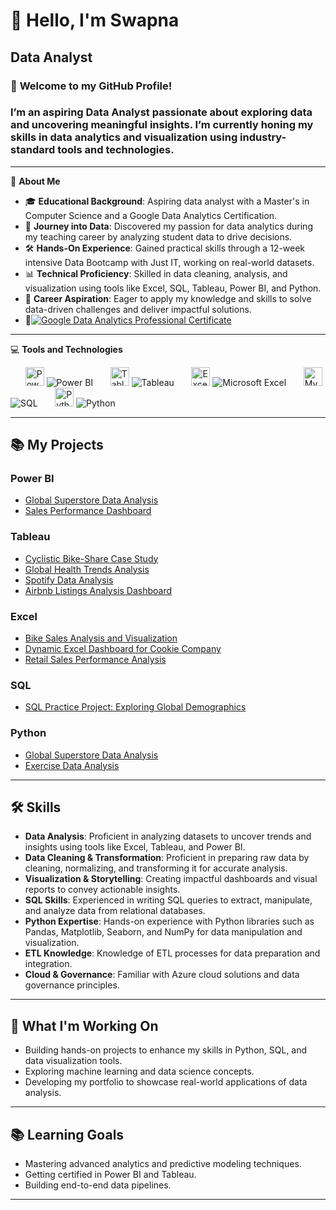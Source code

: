 👋 Hello, I'm Swapna
====================================================================================================================================
Data Analyst
------------
### 🎯 **Welcome to my GitHub Profile!**  
### I’m an aspiring **Data Analyst** passionate about exploring data and uncovering meaningful insights. I’m currently honing my skills in data analytics and visualization using industry-standard tools and technologies.
---  
🚀 **About Me**  
- 🎓 **Educational Background**: Aspiring data analyst with a Master's in Computer Science and a Google Data Analytics Certification.  
- 🌱 **Journey into Data**: Discovered my passion for data analytics during my teaching career by analyzing student data to drive decisions.  
- 🛠️ **Hands-On Experience**: Gained practical skills through a 12-week intensive Data Bootcamp with Just IT, working on real-world datasets.  
- 📊 **Technical Proficiency**: Skilled in data cleaning, analysis, and visualization using tools like Excel, SQL, Tableau, Power BI, and Python.  
- 🎯 **Career Aspiration**: Eager to apply my knowledge and skills to solve data-driven challenges and deliver impactful solutions.
- 🏅[![Google Data Analytics Professional Certificate](https://img.shields.io/badge/Google-Data_Analytics_Professional_Certificate-blue?style=flat-square&logo=google)](https://www.coursera.org/account/accomplishments/specialization/AHSCGX423EA4)
---
💻 **Tools and Technologies**

&nbsp;&nbsp;&nbsp;&nbsp;&nbsp;  <a href="https://powerbi.microsoft.com/" target="_blank" rel="noreferrer"><img src="https://img.icons8.com/color/48/000000/power-bi.png" width="30" height="30" alt="Power BI" /></a>  ![Power BI](https://img.shields.io/badge/PowerBI-F2C811?style=for-the-badge&logo=power-bi&logoColor=black)    &nbsp;&nbsp;&nbsp;&nbsp;&nbsp;    <a href="https://www.tableau.com/" target="_blank" rel="noreferrer">    <img src="https://img.icons8.com/color/48/000000/tableau-software.png" width="30" height="30" alt="Tableau" /></a>  ![Tableau](https://img.shields.io/badge/Tableau-E97627?style=for-the-badge&logo=tableau&logoColor=white)    &nbsp;&nbsp;&nbsp;&nbsp;&nbsp;    <a href="https://www.microsoft.com/en-us/microsoft-365/excel" target="_blank" rel="noreferrer"><img src="https://img.icons8.com/color/48/000000/microsoft-excel-2019.png" width="30" height="30" alt="Excel" /></a>  ![Microsoft Excel](https://img.shields.io/badge/Microsoft%20Excel-217346?style=for-the-badge&logo=microsoft-excel&logoColor=white)    &nbsp;&nbsp;&nbsp;&nbsp;&nbsp;    <a href="https://www.mysql.com/" target="_blank" rel="noreferrer"><img src="https://raw.githubusercontent.com/danielcranney/readme-generator/main/public/icons/skills/mysql-colored.svg" width="30" height="30" alt="MySQL" /></a>  ![SQL](https://img.shields.io/badge/SQL-4479A1?style=for-the-badge&logo=MySQL&logoColor=white)    &nbsp;&nbsp;&nbsp;&nbsp;&nbsp;    <a href="https://www.python.org/" target="_blank" rel="noreferrer"><img src="https://raw.githubusercontent.com/danielcranney/readme-generator/main/public/icons/skills/python-colored.svg" width="30" height="30" alt="Python" /></a>  ![Python](https://img.shields.io/badge/Python-3776AB?style=for-the-badge&logo=python&logoColor=white)

---
## 📚 My Projects
### Power BI
  - [Global Superstore Data Analysis](https://github.com/DataBySwapna/Global-Super-Store-Data-Analysis)
  - [Sales Performance Dashboard](https://github.com/DataBySwapna/Sales-Performance-Dashboard)
### Tableau
  - [Cyclistic Bike-Share Case Study](https://github.com/DataBySwapna/Cyclistic-Bike-Share-Case-Study)
  - [Global Health Trends Analysis](https://github.com/DataBySwapna/Global-Health-Trends-Analysis)
  - [Spotify Data Analysis](https://github.com/DataBySwapna/Spotify-Data-Analysis)
  - [Airbnb Listings Analysis Dashboard](https://github.com/DataBySwapna/Airbnb-Listings-Analysis-Dashboard)
### Excel
  - [Bike Sales Analysis and Visualization](https://github.com/DataBySwapna/Bike-Sales-Analysis-and-Visualization)
  - [Dynamic Excel Dashboard for Cookie Company](https://github.com/DataBySwapna/Dynamic-Excel-Dashboard-for-Cookie-Company)
  - [Retail Sales Performance Analysis](https://github.com/DataBySwapna/Retail-Sales-Performance-Analysis)
### SQL
  - [SQL Practice Project: Exploring Global Demographics](https://github.com/DataBySwapna/SQL-learning-Journey)
### Python
  - [Global Superstore Data Analysis](https://github.com/DataBySwapna/Global-Super-Store-Data-Analysis)
  - [Exercise Data Analysis](https://github.com/DataBySwapna/Exercise-Data-Analysis)
---  
## 🛠️ Skills
- **Data Analysis**: Proficient in analyzing datasets to uncover trends and insights using tools like Excel, Tableau, and Power BI.
- **Data Cleaning & Transformation**: Proficient in preparing raw data by cleaning, normalizing, and transforming it for accurate analysis.
- **Visualization & Storytelling**: Creating impactful dashboards and visual reports to convey actionable insights.
- **SQL Skills**: Experienced in writing SQL queries to extract, manipulate, and analyze data from relational databases.
- **Python Expertise**: Hands-on experience with Python libraries such as Pandas, Matplotlib, Seaborn, and NumPy for data manipulation and visualization.
- **ETL Knowledge**: Knowledge of ETL processes for data preparation and integration.
- **Cloud & Governance**: Familiar with Azure cloud solutions and data governance principles.
---
## 🌱 What I'm Working On
- Building hands-on projects to enhance my skills in Python, SQL, and data visualization tools.  
- Exploring machine learning and data science concepts.  
- Developing my portfolio to showcase real-world applications of data analysis.  
---
## 📚 Learning Goals
- Mastering advanced analytics and predictive modeling techniques.  
- Getting certified in Power BI and Tableau.  
- Building end-to-end data pipelines.
---

